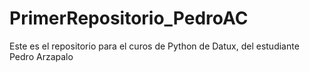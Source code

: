 # PrimerRepositorio_PedroAC
Este es el repositorio para el curos de Python de Datux, del estudiante Pedro Arzapalo
